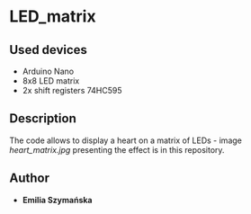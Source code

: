# LED_matrix

## Used devices
* Arduino Nano
* 8x8 LED matrix
* 2x shift registers 74HC595

## Description
The code allows to display a heart on a matrix of LEDs - image _heart_matrix.jpg_ presenting the effect is in this repository.

## Author
* **Emilia Szymańska**
